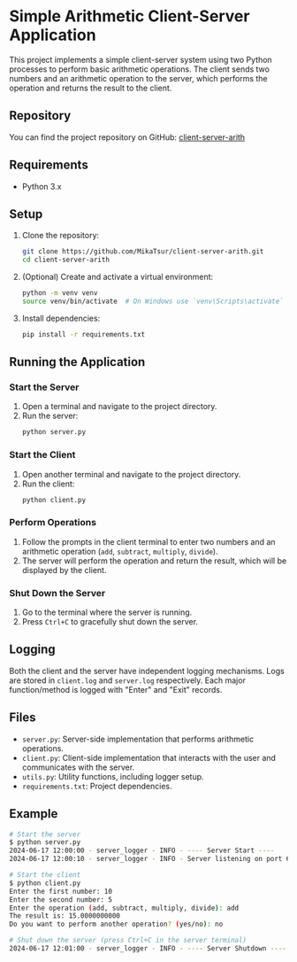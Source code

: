 # Simple Arithmetic Client-Server Application

This project implements a simple client-server system using two Python processes to perform basic arithmetic operations. The client sends two numbers and an arithmetic operation to the server, which performs the operation and returns the result to the client.

## Repository

You can find the project repository on GitHub: [client-server-arith](https://github.com/MikaTsur/client-server-arith)

## Requirements

- Python 3.x

## Setup

1. Clone the repository:
    ```sh
    git clone https://github.com/MikaTsur/client-server-arith.git
    cd client-server-arith
    ```

2. (Optional) Create and activate a virtual environment:
    ```sh
    python -m venv venv
    source venv/bin/activate  # On Windows use `venv\Scripts\activate`
    ```

3. Install dependencies:
    ```sh
    pip install -r requirements.txt
    ```

## Running the Application

### Start the Server

1. Open a terminal and navigate to the project directory.
2. Run the server:
    ```sh
    python server.py
    ```

### Start the Client

1. Open another terminal and navigate to the project directory.
2. Run the client:
    ```sh
    python client.py
    ```
### Perform Operations

1. Follow the prompts in the client terminal to enter two numbers and an arithmetic operation (`add`, `subtract`, `multiply`, `divide`).
2. The server will perform the operation and return the result, which will be displayed by the client.

### Shut Down the Server

1. Go to the terminal where the server is running.
2. Press `Ctrl+C` to gracefully shut down the server.

## Logging

Both the client and the server have independent logging mechanisms. Logs are stored in `client.log` and `server.log` respectively. Each major function/method is logged with "Enter" and "Exit" records.

## Files

- `server.py`: Server-side implementation that performs arithmetic operations.
- `client.py`: Client-side implementation that interacts with the user and communicates with the server.
- `utils.py`: Utility functions, including logger setup.
- `requirements.txt`: Project dependencies.

## Example

```sh
# Start the server
$ python server.py
2024-06-17 12:00:00 - server_logger - INFO - ---- Server Start ----
2024-06-17 12:00:10 - server_logger - INFO - Server listening on port 65432

# Start the client
$ python client.py
Enter the first number: 10
Enter the second number: 5
Enter the operation (add, subtract, multiply, divide): add
The result is: 15.0000000000
Do you want to perform another operation? (yes/no): no

# Shut down the server (press Ctrl+C in the server terminal)
2024-06-17 12:01:00 - server_logger - INFO - ---- Server Shutdown ----

